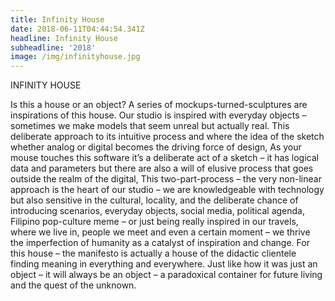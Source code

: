 ```yaml
---
title: Infinity House
date: 2018-06-11T04:44:54.341Z
headline: Infinity House
subheadline: '2018'
image: /img/infinityhouse.jpg
---
```

INFINITY HOUSE



Is this a house or an object? A series of mockups-turned-sculptures are inspirations of this house. Our studio is inspired with everyday objects – sometimes we make models that seem unreal but actually real. This deliberate approach to its intuitive process and where the idea of the sketch whether analog or digital becomes the driving force of design, As your mouse touches this software it’s a deliberate act of a sketch – it has logical data and parameters but there are also a will of elusive process that goes outside the realm of the digital, This two-part-process – the very non-linear approach is the heart of our studio – we are knowledgeable with technology but also sensitive in the cultural, locality, and the deliberate chance of introducing scenarios, everyday objects, social media, political agenda, Filipino pop-culture meme – or just being really inspired in our travels, where we live in, people we meet and even a certain moment – we thrive the imperfection of humanity as a catalyst of inspiration and change. For this house – the manifesto is actually a house of the didactic clientele finding meaning in everything and everywhere. Just like how it was just an object – it will always be an object – a paradoxical container for future living and the quest of the unknown.
